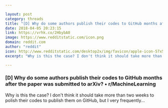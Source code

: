 ```yaml
---

layout: post
category: threads
title: "[D] Why do some authors publish their codes to GitHub months after the paper was submitted to arXiv?"
date: 2018-04-05 20:23:15
link: https://vrhk.co/2HbybA0
image: https://www.redditstatic.com/icon.png
domain: reddit.com
author: "reddit"
icon: http://www.redditstatic.com/desktop2x/img/favicon/apple-icon-57x57.png
excerpt: "Why is this the case? I don't think it should take more than two weeks to polish their codes to publish them on GitHub, but I very frequently..."

---
```


### [D] Why do some authors publish their codes to GitHub months after the paper was submitted to arXiv? • r/MachineLearning

Why is this the case? I don't think it should take more than two weeks to polish their codes to publish them on GitHub, but I very frequently...